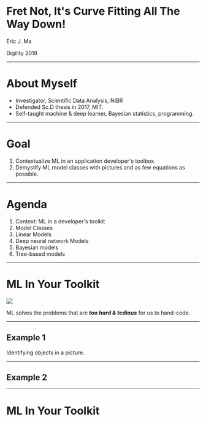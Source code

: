 # Fret Not, It's Curve Fitting All The Way Down!

Eric J. Ma

Digility 2018

---

# About Myself

- Investigator, Scientific Data Analysis, NIBR
- Defended Sc.D thesis in 2017, MIT.
- Self-taught machine & deep learner, Bayesian statistics, programming.

---

# Goal

1. Contextualize ML in an application developer's toolbox.
1. Demystify ML model classes with pictures and as few equations as possible.

---

# Agenda

1. Context: ML in a developer's toolkit
1. Model Classes
  1. Linear Models
  1. Deep neural network Models
  1. Bayesian models
  1. Tree-based models

---

# ML In Your Toolkit

![](./images/toolkit.jpg)

ML solves the problems that are ***too hard & tedious*** for us to hand-code.

----

## Example 1

Identifying objects in a picture.

----

## Example 2

----

# ML In Your Toolkit
